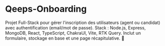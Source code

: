 # Qeeps-Onboarding
Projet Full-Stack pour gérer l'inscription des utilisateurs (agent ou candidat) avec authentification (email/mot de passe). Stack : Node.js, Express, MongoDB, React, TypeScript, ChakraUI, Vite, RTK Query. Inclut un formulaire, stockage en base et une page récapitulative. 🚀
